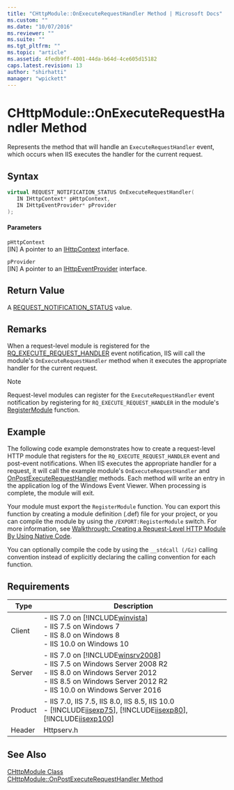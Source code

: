 ```yaml
---
title: "CHttpModule::OnExecuteRequestHandler Method | Microsoft Docs"
ms.custom: ""
ms.date: "10/07/2016"
ms.reviewer: ""
ms.suite: ""
ms.tgt_pltfrm: ""
ms.topic: "article"
ms.assetid: 4fedb9ff-4001-44da-b64d-4ce605d15182
caps.latest.revision: 13
author: "shirhatti"
manager: "wpickett"
---
```

# CHttpModule::OnExecuteRequestHandler Method
Represents the method that will handle an `ExecuteRequestHandler` event, which occurs when IIS executes the handler for the current request.  
  
## Syntax  
  
```cpp  
virtual REQUEST_NOTIFICATION_STATUS OnExecuteRequestHandler(  
   IN IHttpContext* pHttpContext,  
   IN IHttpEventProvider* pProvider  
);  
```  
  
#### Parameters  
 `pHttpContext`  
 [IN] A pointer to an [IHttpContext](../../web-development-reference\webdev-native-api-reference/ihttpcontext-interface.md) interface.  
  
 `pProvider`  
 [IN] A pointer to an [IHttpEventProvider](../../web-development-reference\webdev-native-api-reference/ihttpeventprovider-interface.md) interface.  
  
## Return Value  
 A [REQUEST_NOTIFICATION_STATUS](../../web-development-reference\webdev-native-api-reference/request-notification-status-enumeration.md) value.  
  
## Remarks  
 When a request-level module is registered for the [RQ_EXECUTE_REQUEST_HANDLER](../../web-development-reference\webdev-native-api-reference/request-processing-constants.md) event notification, IIS will call the module's `OnExecuteRequestHandler` method when it executes the appropriate handler for the current request.  
  
> [!NOTE]
>  Request-level modules can register for the `ExecuteRequestHandler` event notification by registering for `RQ_EXECUTE_REQUEST_HANDLER` in the module's [RegisterModule](../../web-development-reference\webdev-native-api-reference/pfn-registermodule-function.md) function.  
  
## Example  
 The following code example demonstrates how to create a request-level HTTP module that registers for the `RQ_EXECUTE_REQUEST_HANDLER` event and post-event notifications. When IIS executes the appropriate handler for a request, it will call the example module's `OnExecuteRequestHandler` and [OnPostExecuteRequestHandler](../../web-development-reference\webdev-native-api-reference/chttpmodule-onpostexecuterequesthandler-method.md) methods. Each method will write an entry in the application log of the Windows Event Viewer. When processing is complete, the module will exit.  
  
<!-- TODO: review snippet reference  [!CODE [CHttpModuleExecuteRequestHandler#1](CHttpModuleExecuteRequestHandler#1)]  -->  
  
 Your module must export the `RegisterModule` function. You can export this function by creating a module definition (.def) file for your project, or you can compile the module by using the `/EXPORT:RegisterModule` switch. For more information, see [Walkthrough: Creating a Request-Level HTTP Module By Using Native Code](../../web-development-reference\native-code-development-overview\walkthrough-creating-a-request-level-http-module-by-using-native-code.md).  
  
 You can optionally compile the code by using the `__stdcall (/Gz)` calling convention instead of explicitly declaring the calling convention for each function.  
  
## Requirements  
  
|Type|Description|  
|----------|-----------------|  
|Client|-   IIS 7.0 on [!INCLUDE[winvista](../../wmi-provider/includes/winvista-md.md)]<br />-   IIS 7.5 on Windows 7<br />-   IIS 8.0 on Windows 8<br />-   IIS 10.0 on Windows 10|  
|Server|-   IIS 7.0 on [!INCLUDE[winsrv2008](../../wmi-provider/includes/winsrv2008-md.md)]<br />-   IIS 7.5 on Windows Server 2008 R2<br />-   IIS 8.0 on Windows Server 2012<br />-   IIS 8.5 on Windows Server 2012 R2<br />-   IIS 10.0 on Windows Server 2016|  
|Product|-   IIS 7.0, IIS 7.5, IIS 8.0, IIS 8.5, IIS 10.0<br />-   [!INCLUDE[iisexp75](../../web-development-reference/native-code-api-reference/includes/iisexp75-md.md)], [!INCLUDE[iisexp80](../../web-development-reference/native-code-api-reference/includes/iisexp80-md.md)], [!INCLUDE[iisexp100](../../web-development-reference/native-code-api-reference/includes/iisexp100-md.md)]|  
|Header|Httpserv.h|  
  
## See Also  
 [CHttpModule Class](../../web-development-reference\webdev-native-api-reference/chttpmodule-class.md)   
 [CHttpModule::OnPostExecuteRequestHandler Method](../../web-development-reference\webdev-native-api-reference/chttpmodule-onpostexecuterequesthandler-method.md)
